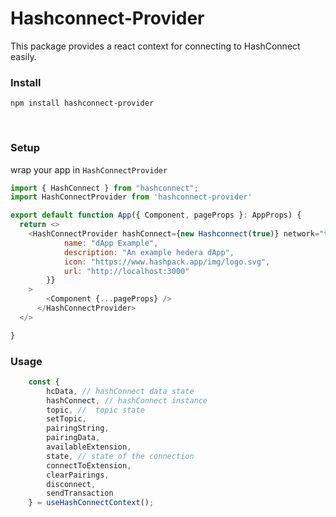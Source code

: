 # Hashconnect-Provider

This package provides a react context for connecting to HashConnect easily.

### **Install**

`npm install hashconnect-provider`

<br>

### **Setup**

wrap your app in `HashConnectProvider`

```javascript
import { HashConnect } from "hashconnect";
import HashConnectProvider from 'hashconnect-provider'

export default function App({ Component, pageProps }: AppProps) {
  return <>
    <HashConnectProvider hashConnect={new Hashconnect(true)} network="testnet" metaData={{
            name: "dApp Example",
            description: "An example hedera dApp",
            icon: "https://www.hashpack.app/img/logo.svg",
            url: "http://localhost:3000"
        }}
    >
        <Component {...pageProps} />
      </HashConnectProvider>
  </>

}
```


### **Usage**

```javascript
    const { 
        hcData, // hashConnect data state
        hashConnect, // hashConnect instance
        topic, //  topic state
        setTopic,
        pairingString, 
        pairingData,
        availableExtension,
        state, // state of the connection
        connectToExtension,
        clearPairings,
        disconnect,
        sendTransaction
    } = useHashConnectContext();
```